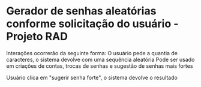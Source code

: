 # Gerador de senhas aleatórias conforme solicitação do usuário - Projeto RAD

Interações ocorrerão da seguinte forma:
O usuário pede a quantia de caracteres, o sistema devolve com uma sequência aleatória
Pode ser usado em criações de contas, trocas de senhas e sugestão de senhas mais fortes

Usuário clica em "sugerir senha forte", o sistema devolve o resultado


